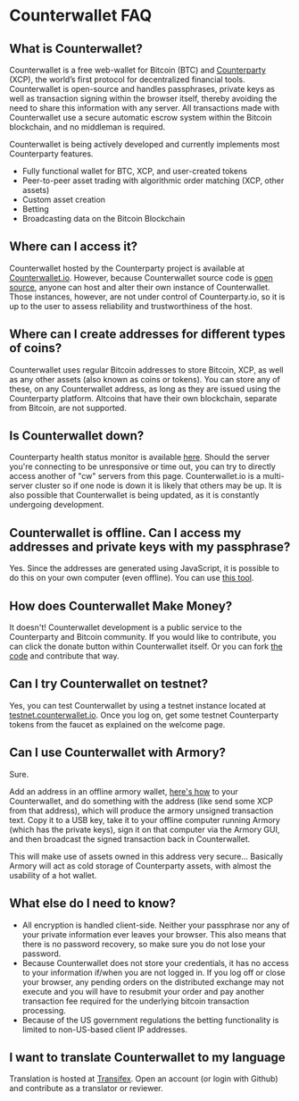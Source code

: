 Counterwallet FAQ
==================

What is Counterwallet?
--------------------------

Counterwallet is a free web-wallet for Bitcoin (BTC) and [Counterparty](https://github.com/CounterpartyXCP/) (XCP), the world’s first protocol for decentralized financial tools. Counterwallet is open-source and handles passphrases, private keys as well as transaction signing within the browser itself, thereby avoiding the need to share this information with any server. All transactions made with Counterwallet use a secure automatic escrow system within the Bitcoin blockchain, and no middleman is required.

Counterwallet is being actively developed and currently implements most Counterparty features.

- Fully functional wallet for BTC, XCP, and user-created tokens
- Peer-to-peer asset trading with algorithmic order matching (XCP, other assets)
- Custom asset creation
- Betting
- Broadcasting data on the Bitcoin Blockchain

Where can I access it?
--------------------------

Counterwallet hosted by the Counterparty project is available at [Counterwallet.io](https://counterwallet.io/). However, because Counterwallet source code is [open source](https://github.com/CounterpartyXCP/counterwallet/), anyone can host and alter their own instance of Counterwallet. Those instances, however, are not under control of Counterparty.io, so it is up to the user to assess reliability and trustworthiness of the host.

Where can I create addresses for different types of coins?
--------------------------

Counterwallet uses regular Bitcoin addresses to store Bitcoin, XCP, as well as any other assets (also known as coins or tokens). You can store any of these, on any Counterwallet address, as long as they are issued using the Counterparty platform. Altcoins that have their own blockchain, separate from Bitcoin, are not supported. 

Is Counterwallet down?
-----------------------

Counterparty health status monitor is available [here](http://status-backend.counterparty.io/). Should the server you're connecting to be unresponsive or time out, you can try to directly access another of "cw" servers from this page. Counterwallet.io is a multi-server cluster so if one node is down it is likely that others may be up. It is also possible that Counterwallet is being updated, as it is constantly undergoing development.

Counterwallet is offline. Can I access my addresses and private keys with my passphrase?
-----------------------

Yes. Since the addresses are generated using JavaScript, it is possible to do this on your own computer (even offline). You can use [this tool](https://blockscan.com/tool_generatekey). 

How does Counterwallet Make Money?
-----------------------

It doesn't! Counterwallet development is a public service to the Counterparty and Bitcoin community. If you would like to contribute, you can click the donate button within Counterwallet itself. Or you can fork [the code](https://github.com/CounterpartyXCP/counterwallet/) and contribute that way.

Can I try Counterwallet on testnet?
------------------------------------------

Yes, you can test Counterwallet by using a testnet instance located at [testnet.counterwallet.io](https://testnet.counterwallet.io/). Once you log on, get some testnet Counterparty tokens from the faucet as explained on the welcome page.

Can I use Counterwallet with Armory?
------------------------------------------

Sure.

Add an address in an offline armory wallet, [here's how](https://bitcoinarmory.com/about/using-our-wallet/)
to your Counterwallet, and do something with the address (like send some XCP from that address), which will produce the armory unsigned transaction text. Copy it to a USB key, take it to your offline computer running Armory (which has the private keys), sign it on that computer via the Armory GUI, and then broadcast the signed transaction back in Counterwallet.

This will make use of assets owned in this address very secure... Basically Armory will act as cold storage of Counterparty assets, with almost the usability of a hot wallet.

What else do I need to know?
------------------------------

- All encryption is handled client-side. Neither your passphrase nor any of your private information ever leaves your browser. This also means that there is no password recovery, so make sure you do not lose your password.
- Because Counterwallet does not store your credentials, it has no access to your information if/when you are not logged in. If you log off or close your browser, any pending orders on the distributed exchange may not execute and you will have to resubmit your order and pay another transaction fee required for the underlying bitcoin transaction processing.
- Because of the US government regulations the betting functionality is limited to non-US-based client IP addresses.

I want to translate Counterwallet to my language
-------------------------------------------------

Translation is hosted at [Transifex](https://www.transifex.com/organization/counterparty/dashboard/counterwallet). Open an account (or login with
Github) and contribute as a translator or reviewer.
